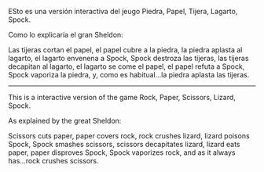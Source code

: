 ESto es una versión interactiva del jeugo Piedra, Papel, Tijera, Lagarto, Spock.

Como lo explicaría el gran Sheldon:

Las tijeras cortan el papel, el papel cubre a la piedra, la piedra aplasta al lagarto, el lagarto envenena a Spock, Spock destroza las tijeras, las tijeras decapitan al lagarto, el lagarto se come el papel, el papel refuta a Spock, Spock vaporiza la piedra, y, como es habitual…la piedra aplasta las tijeras.

-----------------------------------------------------------------------

This is a interactive version of the game Rock, Paper, Scissors, Lizard, Spock.

As explained by the great Sheldon:

Scissors cuts paper, paper covers rock, rock crushes lizard, lizard poisons Spock, Spock smashes scissors, scissors decapitates lizard, lizard eats paper, paper disproves Spock, Spock vaporizes rock, and as it always has...rock crushes scissors.

